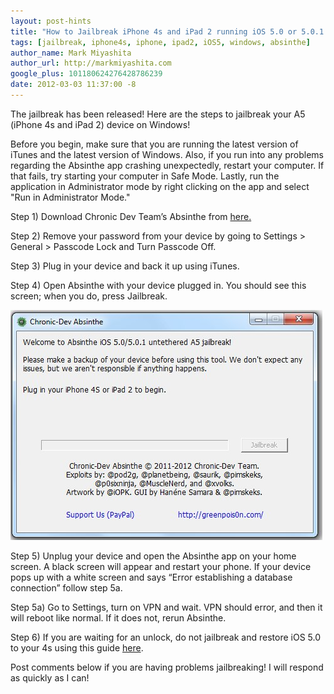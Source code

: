 ```yaml
---
layout: post-hints
title: "How to Jailbreak iPhone 4s and iPad 2 running iOS 5.0 or 5.0.1 [Windows Update]"
tags: [jailbreak, iphone4s, iphone, ipad2, iOS5, windows, absinthe]
author_name: Mark Miyashita
author_url: http://markmiyashita.com
google_plus: 101180624276428786239
date: 2012-03-03 11:37:00 -8
---
```


The jailbreak has been released! Here are the steps to jailbreak your A5 (iPhone 4s and iPad 2) device on Windows!

Before you begin, make sure that you are running the latest version of iTunes and the latest version of Windows. Also, if you run into any problems regarding the Absinthe app crashing unexpectedly, restart your computer. If that fails, try starting your computer in Safe Mode. Lastly, run the application in Administrator mode by right clicking on the app and select "Run in Administrator Mode."

Step 1) Download Chronic Dev Team’s Absinthe from <a href="http://cache.greenpois0n.com/dl/absinthe-win-0.2.zip">here.</a>

Step 2) Remove your password from your device by going to Settings > General > Passcode Lock and Turn Passcode Off.

Step 3) Plug in your device and back it up using iTunes.

Step 4) Open Absinthe with your device plugged in. You should see this screen; when you do, press Jailbreak.

<img class="clear blog-image full-border" src="/images/windowsabsinthe.jpg" title="Windows Absinthe Jailbreak">

Step 5) Unplug your device and open the Absinthe app on your home screen. A black screen will appear and restart your phone. If your device pops up with a white screen and says “Error establishing a database connection” follow step 5a.

Step 5a) Go to Settings, turn on VPN and wait. VPN should error, and then it will reboot like normal. If it does not, rerun Absinthe.

Step 6) If you are waiting for an unlock, do not jailbreak and restore iOS 5.0 to your 4s using this guide <a href="/how-to-restore-your-iphone-ipod-touch-or-ipad/">here</a>.

Post comments below if you are having problems jailbreaking! I will respond as quickly as I can!
